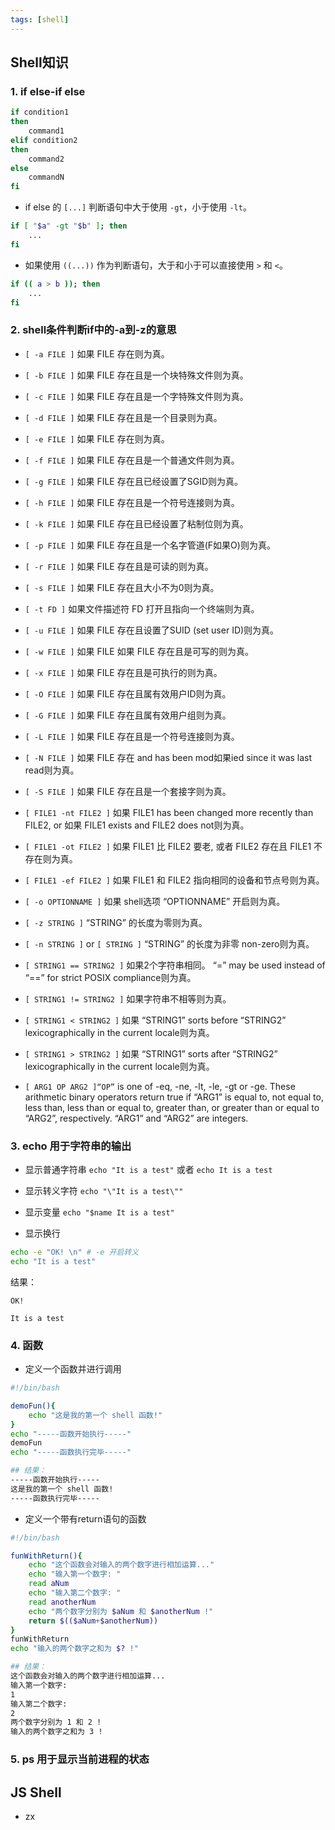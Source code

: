 ```yaml
---
tags: [shell]
---
```


## Shell知识
### 1. if else-if else
```bash
if condition1
then
    command1
elif condition2 
then 
    command2
else
    commandN
fi
```

- if else 的 `[...]` 判断语句中大于使用 `-gt`，小于使用 `-lt`。
```bash
if [ "$a" -gt "$b" ]; then
    ...
fi
```

- 如果使用 `((...))` 作为判断语句，大于和小于可以直接使用 `>` 和 `<`。
```bash
if (( a > b )); then
    ...
fi
```

### 2. shell条件判断if中的-a到-z的意思
- `[ -a FILE ]` 如果 FILE 存在则为真。

- `[ -b FILE ]` 如果 FILE 存在且是一个块特殊文件则为真。

- `[ -c FILE ]` 如果 FILE 存在且是一个字特殊文件则为真。

- `[ -d FILE ]` 如果 FILE 存在且是一个目录则为真。

- `[ -e FILE ]` 如果 FILE 存在则为真。

- `[ -f FILE ]` 如果 FILE 存在且是一个普通文件则为真。

- `[ -g FILE ]` 如果 FILE 存在且已经设置了SGID则为真。

- `[ -h FILE ]` 如果 FILE 存在且是一个符号连接则为真。

- `[ -k FILE ]` 如果 FILE 存在且已经设置了粘制位则为真。

- `[ -p FILE ]` 如果 FILE 存在且是一个名字管道(F如果O)则为真。

- `[ -r FILE ]` 如果 FILE 存在且是可读的则为真。

- `[ -s FILE ]` 如果 FILE 存在且大小不为0则为真。

- `[ -t FD ]` 如果文件描述符 FD 打开且指向一个终端则为真。

- `[ -u FILE ]` 如果 FILE 存在且设置了SUID (set user ID)则为真。

- `[ -w FILE ]` 如果 FILE 如果 FILE 存在且是可写的则为真。

- `[ -x FILE ]` 如果 FILE 存在且是可执行的则为真。

- `[ -O FILE ]` 如果 FILE 存在且属有效用户ID则为真。

- `[ -G FILE ]` 如果 FILE 存在且属有效用户组则为真。

- `[ -L FILE ]` 如果 FILE 存在且是一个符号连接则为真。

- `[ -N FILE ]` 如果 FILE 存在 and has been mod如果ied since it was last read则为真。

- `[ -S FILE ]` 如果 FILE 存在且是一个套接字则为真。

- `[ FILE1 -nt FILE2 ]` 如果 FILE1 has been changed more recently than FILE2, or 如果 FILE1 exists and FILE2 does not则为真。

- `[ FILE1 -ot FILE2 ]` 如果 FILE1 比 FILE2 要老, 或者 FILE2 存在且 FILE1 不存在则为真。

- `[ FILE1 -ef FILE2 ]` 如果 FILE1 和 FILE2 指向相同的设备和节点号则为真。

- `[ -o OPTIONNAME ]` 如果 shell选项 “OPTIONNAME” 开启则为真。

- `[ -z STRING ]` “STRING” 的长度为零则为真。

- `[ -n STRING ]` or `[ STRING ]` “STRING” 的长度为非零 non-zero则为真。

- `[ STRING1 == STRING2 ]` 如果2个字符串相同。 “=” may be used instead of “==” for strict POSIX compliance则为真。

- `[ STRING1 != STRING2 ]` 如果字符串不相等则为真。

- `[ STRING1 < STRING2 ]` 如果 “STRING1” sorts before “STRING2” lexicographically in the current locale则为真。

- `[ STRING1 > STRING2 ]` 如果 “STRING1” sorts after “STRING2” lexicographically in the current locale则为真。

- `[ ARG1 OP ARG2 ]“OP”` is one of -eq, -ne, -lt, -le, -gt or -ge. These arithmetic binary operators return true if “ARG1” is equal to, not equal to, less than, less than or equal to, greater than, or greater than or equal to “ARG2”, respectively. “ARG1” and “ARG2” are integers.

### 3. echo 用于字符串的输出
- 显示普通字符串 `echo "It is a test"` 或者 `echo It is a test`

- 显示转义字符 `echo "\"It is a test\""`

- 显示变量 `echo "$name It is a test"`

- 显示换行
```bash
echo -e "OK! \n" # -e 开启转义
echo "It is a test"
```
结果：
```text
OK!

It is a test
```

### 4. 函数
- 定义一个函数并进行调用
```bash
#!/bin/bash

demoFun(){
    echo "这是我的第一个 shell 函数!"
}
echo "-----函数开始执行-----"
demoFun
echo "-----函数执行完毕-----"

## 结果：
-----函数开始执行-----
这是我的第一个 shell 函数!
-----函数执行完毕-----
```

- 定义一个带有return语句的函数
```bash
#!/bin/bash

funWithReturn(){
    echo "这个函数会对输入的两个数字进行相加运算..."
    echo "输入第一个数字: "
    read aNum
    echo "输入第二个数字: "
    read anotherNum
    echo "两个数字分别为 $aNum 和 $anotherNum !"
    return $(($aNum+$anotherNum))
}
funWithReturn
echo "输入的两个数字之和为 $? !"

## 结果：
这个函数会对输入的两个数字进行相加运算...
输入第一个数字: 
1
输入第二个数字: 
2
两个数字分别为 1 和 2 !
输入的两个数字之和为 3 !
```

### 5. ps 用于显示当前进程的状态

## JS Shell
- zx